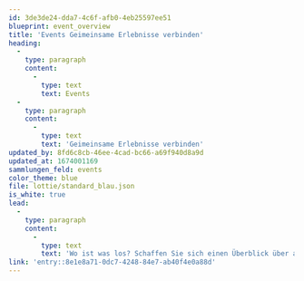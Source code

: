 ```yaml
---
id: 3de3de24-dda7-4c6f-afb0-4eb25597ee51
blueprint: event_overview
title: 'Events Geimeinsame Erlebnisse verbinden'
heading:
  -
    type: paragraph
    content:
      -
        type: text
        text: Events
  -
    type: paragraph
    content:
      -
        type: text
        text: 'Geimeinsame Erlebnisse verbinden'
updated_by: 8fd6c8cb-46ee-4cad-bc66-a69f940d8a9d
updated_at: 1674001169
sammlungen_feld: events
color_theme: blue
file: lottie/standard_blau.json
is_white: true
lead:
  -
    type: paragraph
    content:
      -
        type: text
        text: 'Wo ist was los? Schaffen Sie sich einen Überblick über anstehende Veranstaltungen.'
link: 'entry::8e1e8a71-0dc7-4248-84e7-ab40f4e0a88d'
---
```


